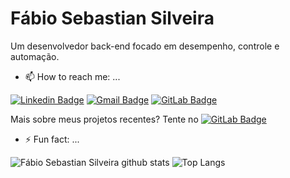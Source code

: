 # Fábio Sebastian Silveira 

Um desenvolvedor back-end focado em desempenho, controle e automação.

- 📫 How to reach me: ...

[![Linkedin Badge](https://img.shields.io/badge/-LinkedIn-blue?style=flat-square&logo=Linkedin&logoColor=white&link=https://www.linkedin.com/in/sebas-sil)](https://www.linkedin.com/in/sebas-sil) 
[![Gmail Badge](https://img.shields.io/badge/-Gmail-c14438?style=flat-square&logo=Gmail&logoColor=white&link=mailto:sebas.sil@gmail.com)](mailto:sebas.sil@gmail.com)
[![GitLab Badge](https://img.shields.io/badge/-GitLab-2f2a6b?style=flat-square&logo=GitLab&logoColor=white&link=https://gitlab.com/sebas.sil)](https://gitlab.com/sebas.sil)

Mais sobre meus projetos recentes? Tente no [![GitLab Badge](https://docs.gitlab.com/assets/images/gitlab-logo.svg)](https://gitlab.com/sebas.sil)

- ⚡ Fun fact: ...

![Fábio Sebastian Silveira github stats](https://github-readme-stats.vercel.app/api?username=sebas-sil&layout=compact)
![Top Langs](https://github-readme-stats.vercel.app/api/top-langs/?username=sebas-sil&layout=compact)



<!--
**sebas-sil/sebas-sil** is a ✨ _special_ ✨ repository because its `README.md` (this file) appears on your GitHub profile.

Here are some ideas to get you started:

- 🔭 I’m currently working on ...
- 🌱 I’m currently learning ...
- 👯 I’m looking to collaborate on ...
- 🤔 I’m looking for help with ...
- 💬 Ask me about ...
- 😄 Pronouns: ...
-->
